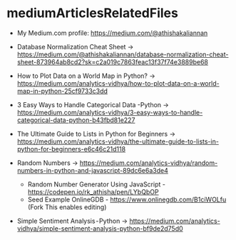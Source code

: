 # mediumArticlesRelatedFiles

* My Medium.com profile: https://medium.com/@athishakaliannan

* Database Normalization Cheat Sheet -> https://medium.com/@athishakaliannan/database-normalization-cheat-sheet-873964ab8cd2?sk=c2a019c7863feac13f37f74e3889be68

* How to Plot Data on a World Map in Python? -> https://medium.com/analytics-vidhya/how-to-plot-data-on-a-world-map-in-python-25cf9733c3dd


* 3 Easy Ways to Handle Categorical Data -Python -> https://medium.com/analytics-vidhya/3-easy-ways-to-handle-categorical-data-python-b43fbd81e227

* The Ultimate Guide to Lists in Python for Beginners -> https://medium.com/analytics-vidhya/the-ultimate-guide-to-lists-in-python-for-beginners-e6c46c21d118

* Random Numbers -> https://medium.com/analytics-vidhya/random-numbers-in-python-and-javascript-89dc6e6a3de4

  * Random Number Generator Using JavaScript - https://codepen.io/rk_athisha/pen/LYbQbOP
  * Seed Example OnlineGDB - https://www.onlinegdb.com/B1ciWOLfu (Fork This enables editing)

* Simple Sentiment Analysis - Python ->  https://medium.com/analytics-vidhya/simple-sentiment-analysis-python-bf9de2d75d0

